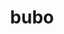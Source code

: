 ---
title: bubo
meaning: owl
pos: nounthird
ch: animalia
genitive: bubonis
abbgender: m.
abbgender2: masc.
gender: masculine
declension: third
---